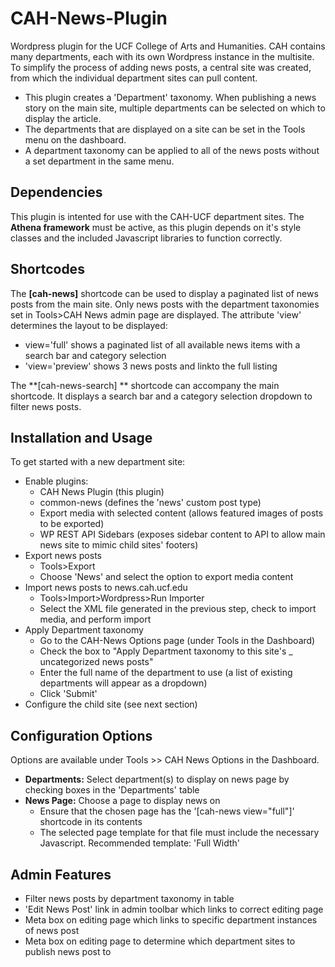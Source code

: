 # CAH-News-Plugin
Wordpress plugin for the UCF College of Arts and Humanities. CAH contains many departments, each with its own Wordpress instance in the multisite. To simplify the process of adding news posts, a central site was created, from which the individual department sites can pull content. 

* This plugin creates a 'Department' taxonomy. When publishing a news story on the main site, multiple departments can be selected on which to display the article.
* The departments that are displayed on a site can be set in the Tools menu on the dashboard. 
* A department taxonomy can be applied to all of the news posts without a set department in the same menu.

## Dependencies
This plugin is intented for use with the CAH-UCF department sites. The **Athena framework** must be active, as this plugin depends on it's style classes and the included Javascript libraries to function correctly. 

## Shortcodes
The **[cah-news]** shortcode can be used to display a paginated list of news posts from the main site. Only news posts with the department taxonomies set in Tools>CAH News admin page are displayed. The attribute 'view' determines the layout to be displayed:
* view='full' shows a paginated list of all available news items with a search bar and category selection
* 'view='preview' shows 3 news posts and linkto the full listing

The **[cah-news-search] ** shortcode can accompany the main shortcode. It displays a search bar and a category selection dropdown to filter news posts.

## Installation and Usage
To get started with a new department site:
* Enable plugins: 
  * CAH News Plugin (this plugin)
  * common-news (defines the 'news' custom post type)
  * Export media with selected content (allows featured images of posts to be exported)
  * WP REST API Sidebars (exposes sidebar content to API to allow main news site to mimic child sites' footers)
* Export news posts
  * Tools>Export
  * Choose 'News' and select the option to export media content
* Import news posts to news.cah.ucf.edu
  * Tools>Import>Wordpress>Run Importer
  * Select the XML file generated in the previous step, check to import media, and perform import
* Apply Department taxonomy
  * Go to the CAH-News Options page (under Tools in the Dashboard)
  * Check the box to "Apply Department taxonomy to this site's _ uncategorized news posts"
  * Enter the full name of the department to use (a list of existing departments will appear as a dropdown)
  * Click 'Submit'
* Configure the child site (see next section)

## Configuration Options
Options are available under Tools >> CAH News Options in the Dashboard. 

* **Departments:** Select department(s) to display on news page by checking boxes in the 'Departments' table
* **News Page:** Choose a page to display news on
  * Ensure that the chosen page has the '[cah-news view="full"]' shortcode in its contents
  * The selected page template for that file must include the necessary Javascript. Recommended template: 'Full Width'

## Admin Features
* Filter news posts by department taxonomy in table
* 'Edit News Post' link in admin toolbar which links to correct editing page
* Meta box on editing page which links to specific department instances of news post
* Meta box on editing page to determine which department sites to publish news post to 

